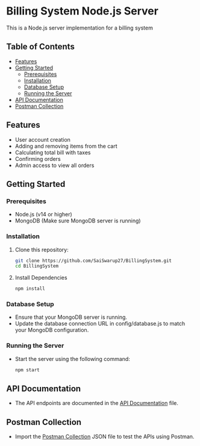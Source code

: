 # Billing System Node.js Server

This is a Node.js server implementation for a billing system

## Table of Contents
- [Features](#features)
- [Getting Started](#getting-started)
  - [Prerequisites](#prerequisites)
  - [Installation](#installation)
  - [Database Setup](#database-setup)
  - [Running the Server](#running-the-server)
- [API Documentation](#api-documentation)
- [Postman Collection](#postman-collection)

## Features

- User account creation
- Adding and removing items from the cart
- Calculating total bill with taxes
- Confirming orders
- Admin access to view all orders

## Getting Started

### Prerequisites

- Node.js (v14 or higher)
- MongoDB (Make sure MongoDB server is running)

### Installation

1. Clone this repository:
   ```sh
   git clone https://github.com/SaiSwarup27/BillingSystem.git
   cd BillingSystem

2. Install Dependencies
    ```sh
    npm install

### Database Setup

- Ensure that your MongoDB server is running.
- Update the database connection URL in config/database.js to match your MongoDB configuration.

### Running the Server

- Start the server using the following command:
  ```sh
  npm start

## API Documentation
- The API endpoints are documented in the [API Documentation](https://github.com/SaiSwarup27/BillingSystem/blob/main/BillingSystem.postman_collection.json) file.

## Postman Collection
- Import the [Postman Collection](https://github.com/SaiSwarup27/BillingSystem/blob/main/BillingSystem.postman_collection.json) JSON file to test the APIs using Postman.
